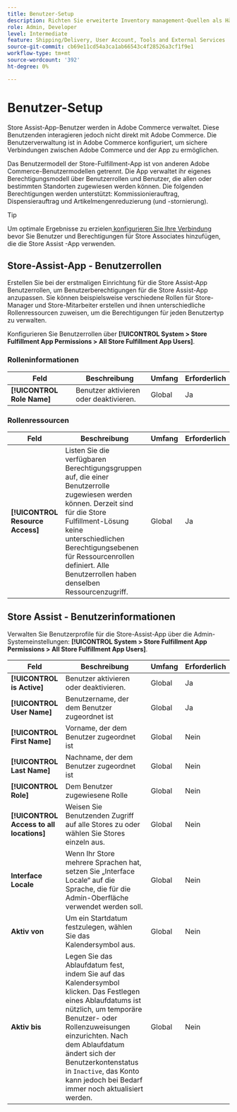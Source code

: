 ```yaml
---
title: Benutzer-Setup
description: Richten Sie erweiterte Inventory management-Quellen als Händler-Stores ein, um die Store Fulfillment-Lösung für Adobe Commerce zu unterstützen.
role: Admin, Developer
level: Intermediate
feature: Shipping/Delivery, User Account, Tools and External Services
source-git-commit: cb69e11cd54a3ca1ab66543c4f28526a3cf1f9e1
workflow-type: tm+mt
source-wordcount: '392'
ht-degree: 0%

---
```


# Benutzer-Setup

Store Assist-App-Benutzer werden in Adobe Commerce verwaltet. Diese Benutzenden interagieren jedoch nicht direkt mit Adobe Commerce. Die Benutzerverwaltung ist in Adobe Commerce konfiguriert, um sichere Verbindungen zwischen Adobe Commerce und der App zu ermöglichen.

Das Benutzermodell der Store-Fulfillment-App ist von anderen Adobe Commerce-Benutzermodellen getrennt. Die App verwaltet ihr eigenes Berechtigungsmodell über Benutzerrollen und Benutzer, die allen oder bestimmten Standorten zugewiesen werden können. Die folgenden Berechtigungen werden unterstützt: Kommissionierauftrag, Dispensierauftrag und Artikelmengenreduzierung (und -stornierung).

>[!TIP]
>
>Um optimale Ergebnisse zu erzielen[ konfigurieren Sie Ihre Verbindung](connect-set-up-service.md) bevor Sie Benutzer und Berechtigungen für Store Associates hinzufügen, die die Store Assist -App verwenden.

## Store-Assist-App - Benutzerrollen

Erstellen Sie bei der erstmaligen Einrichtung für die Store Assist-App Benutzerrollen, um Benutzerberechtigungen für die Store Assist-App anzupassen. Sie können beispielsweise verschiedene Rollen für Store-Manager und Store-Mitarbeiter erstellen und ihnen unterschiedliche Rollenressourcen zuweisen, um die Berechtigungen für jeden Benutzertyp zu verwalten.

Konfigurieren Sie Benutzerrollen über **[!UICONTROL System > Store Fulfillment App Permissions > All Store Fulfillment App Users]**.

### Rolleninformationen

| **Feld** | **Beschreibung** | **Umfang** | **Erforderlich** |
|----------------------------|-------------------------|-----------|--------------|
| **[!UICONTROL Role Name]** | Benutzer aktivieren oder deaktivieren. | Global | Ja |

### Rollenressourcen

| **Feld** | **Beschreibung** | **Umfang** | **Erforderlich** |
|----------------------------------|--------------------------------------------------------------------------------------------------------------------------------------------------------------------------------------------------------------------------------------------|-----------|--------------|
| **[!UICONTROL Resource Access]** | Listen Sie die verfügbaren Berechtigungsgruppen auf, die einer Benutzerrolle zugewiesen werden können. Derzeit sind für die Store Fulfillment-Lösung keine unterschiedlichen Berechtigungsebenen für Ressourcenrollen definiert. Alle Benutzerrollen haben denselben Ressourcenzugriff. | Global | Ja |

## Store Assist - Benutzerinformationen

Verwalten Sie Benutzerprofile für die Store-Assist-App über die Admin-Systemeinstellungen: **[!UICONTROL System > Store Fulfillment App Permissions > All Store Fulfillment App Users]**.

| **Feld** | **Beschreibung** | **Umfang** | **Erforderlich** |
|------------------------------------------|-------------------------------------------------------------------------------------------------------------------------------------------------------------------------------------------------------------------------------------------------------------------------|-----------|--------------|
| **[!UICONTROL is Active]** | Benutzer aktivieren oder deaktivieren. | Global | Ja |
| **[!UICONTROL User Name]** | Benutzername, der dem Benutzer zugeordnet ist | Global | Ja |
| **[!UICONTROL First Name]** | Vorname, der dem Benutzer zugeordnet ist | Global | Nein |
| **[!UICONTROL Last Name]** | Nachname, der dem Benutzer zugeordnet ist | Global | Nein |
| **[!UICONTROL Role]** | Dem Benutzer zugewiesene Rolle | Global | Nein |
| **[!UICONTROL Access to all locations]** | Weisen Sie Benutzenden Zugriff auf alle Stores zu oder wählen Sie Stores einzeln aus. | Global | Nein |
| **Interface Locale** | Wenn Ihr Store mehrere Sprachen hat, setzen Sie „Interface Locale“ auf die Sprache, die für die Admin-Oberfläche verwendet werden soll. | Global | Nein |
| **Aktiv von** | Um ein Startdatum festzulegen, wählen Sie das Kalendersymbol aus. | Global | Nein |
| **Aktiv bis** | Legen Sie das Ablaufdatum fest, indem Sie auf das Kalendersymbol klicken. Das Festlegen eines Ablaufdatums ist nützlich, um temporäre Benutzer- oder Rollenzuweisungen einzurichten. Nach dem Ablaufdatum ändert sich der Benutzerkontenstatus in `Inactive`, das Konto kann jedoch bei Bedarf immer noch aktualisiert werden. | Global | Nein |

